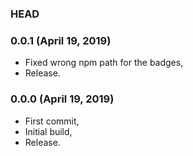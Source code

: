 ### HEAD

### 0.0.1 (April 19, 2019)

  * Fixed wrong npm path for the badges,
  * Release.


### 0.0.0 (April 19, 2019)

  * First commit,
  * Initial build,
  * Release.
